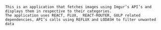 	This is an application that fetches images using Imgur’s API’s and displays them in respective to their categories.
	The application uses REACT, FLUX,  REACT-ROUTER, GULP related dependencies, API’s calls using REFLUX and LODASH to filter unwanted data